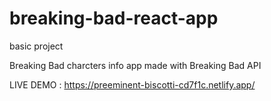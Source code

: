# breaking-bad-react-app
basic project


Breaking Bad charcters info app made with Breaking Bad API


LIVE DEMO : https://preeminent-biscotti-cd7f1c.netlify.app/
